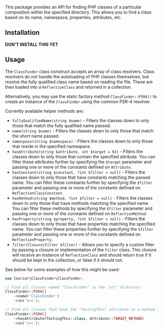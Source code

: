 This package provides an API for finding PHP classes of a particular composition within the specified directory. This allows you to find a class based on its name, namespace, properties, attributes, etc.

## Installation

__DON'T INSTALL THIS YET__

## Usage

The `ClassFinder` class construct accepts an array of class resolvers. Class resolvers do not handle the autoloading of PHP classes themselves, but resolve the fully qualified class name based on reading the file. These are then loaded into a `ReflectionClass` and returned in a collection.

Alternatively, you may use the static factory method `ClassFinder::PSR4()` to create an instance of the `ClassFinder` using the common PSR-4 resolver.

Currently available helper methods are:

- `fullyQualifiedName(string $name)` - Filters the classes down to only those that match the fully qualified name passed.
- `name(string $name)` - Filters the classes down to only those that match the short name passed.
- `namespace(string $namespace)` - Filters the classes down to only those that reside in the specified namespace.
- `hasAttribute(string $attribute, int $target = 63)` - Filters the classes down to only those that contain the specified attribute. You can filter these attributes further by specifying the `$target` parameter and passing one or more of the constants defined on `Attribute`.
- `hasConstant(string $constant, ?int $filter = null)` - Filters the classes down to only those that have constants matching the passed name. You can filter these constants further by specifying the `$filter` parameter and passing one or more of the constants defined on `ReflectionClassConstant`.
- `hasMethod(string $method, ?int $filter = null)` - Filters the classes down to only those that have methods matching the specified name. You can filter these methods by specifying the `$filter` parameter and passing one or more of the constants defined on `ReflectionMethod`.
- `hasProperty(string $property, ?int $filter = null)` - Filters the classes down to only those that have properties matching the specified name. You can filter these properties further by specifying the `$filter` parameter and passing one or more of the constants defined on `ReflectionProperty`.
- `filter(Closure|Filter $filter)` - Allows you to specify a custom filter by passing a closure or implementation of the `Filter` class. This closure will receive an instance of `ReflectionClass` and should return true if it should be kept in the collection, or false if it should not.

See below for some examples of how this might be used:

```php
use Courier\ClassFinder\ClassFinder;

// Find all classes named "ClassFinder" in the "src" directory:
ClassFinder::PSR4()
    ->name('ClassFinder')
    ->in('src');

// Find all classes that have the "TestingThis" attribute on a method in the "src" directory:
ClassFinder::PSR4()
    ->hasAttribute(TestingThis::class, Attribute::TARGET_METHOD)
    ->in('src');
```